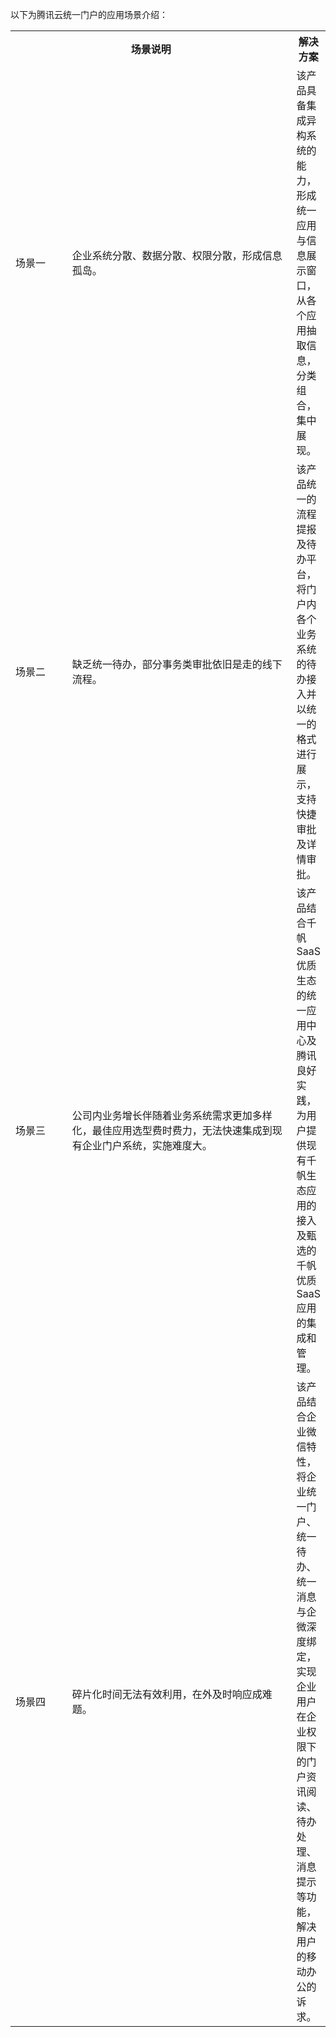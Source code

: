 以下为腾讯云统一门户的应用场景介绍：
<table>
   <tr>
       <th colspan="2" width="0px" style="text-align:center" ><strong>场景说明</th>
      <th width="0px" style="text-align:center"><strong>解决方案</td>
   </tr>
	 
   <tr>
      <td style="width: 80px;">场景一</td>
      <td style="width: 370px;">企业系统分散、数据分散、权限分散，形成信息孤岛。</td>
			<td>该产品具备集成异构系统的能力，形成统一应用与信息展示窗口，从各个应用抽取信息，分类组合，集中展现。</td>
   </tr>
   <tr>
      <td>场景二</td>
      <td>缺乏统一待办，部分事务类审批依旧是走的线下流程。</td>
			<td>该产品统一的流程提报及待办平台，将门户内各个业务系统的待办接入并以统一的格式进行展示，支持快捷审批及详情审批。</td>
   </tr>
   <tr>
      <td>场景三</td>
      <td>公司内业务增长伴随着业务系统需求更加多样化，最佳应用选型费时费力，无法快速集成到现有企业门户系统，实施难度大。</td>
			<td>该产品结合千帆 SaaS 优质生态的统一应用中心及腾讯良好实践，为用户提供现有千帆生态应用的接入及甄选的千帆优质 SaaS 应用的集成和管理。</td>
   </tr>
   <tr>
      <td>场景四</td>
      <td>碎片化时间无法有效利用，在外及时响应成难题。</td>
			<td>该产品结合企业微信特性，将企业统一门户、统一待办、统一消息与企微深度绑定，实现企业用户在企业权限下的门户资讯阅读、待办处理、消息提示等功能，解决用户的移动办公的诉求。</td>
   </tr>
	 
</table>
